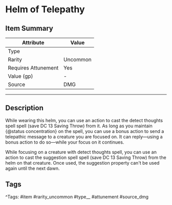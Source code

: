 # Helm of Telepathy

## Item Summary

| Attribute            | Value                        |
|----------------------|------------------------------|
| Type                 |   |
| Rarity               | Uncommon             |
| Requires Attunement  | Yes                |
| Value (gp)           | -    |
| Source               | DMG |

---

## Description

While wearing this helm, you can use an action to cast the detect thoughts spell spell (save DC 13 Saving Throw) from it. As long as you maintain {@status concentration} on the spell, you can use a bonus action to send a telepathic message to a creature you are focused on. It can reply—using a bonus action to do so—while your focus on it continues.

While focusing on a creature with detect thoughts spell, you can use an action to cast the suggestion spell spell (save DC 13 Saving Throw) from the helm on that creature. Once used, the suggestion property can't be used again until the next dawn.

## Tags

^Tags: #item #rarity_uncommon #type__ #attunement #source_dmg